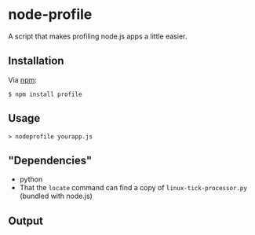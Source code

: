 # node-profile

A script that makes profiling node.js apps a little easier.

## Installation

Via [npm](http://github.com/isaacs/npm):

    $ npm install profile

## Usage
`> nodeprofile yourapp.js`

## "Dependencies"
* python
* That the `locate` command can find a copy of `linux-tick-processor.py` (bundled with node.js)

## Output

<img src="http://mape.me/nodeprofile.png" alt="">

